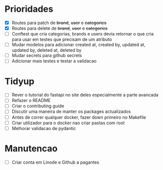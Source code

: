 # Prioridades

- [x] Routes para patch de ~~brand~~, ~~user~~ e ~~categories~~
- [x] Routes para delete de ~~brand~~, ~~user~~ e ~~categories~~
- [ ] Conftest que cria categorias, brands e users devia retornar o que cria para usar em testes que precisam de um atributo
- [ ] Mudar modelos para adicionar created at, created by, updated at, updated by, deleted at, deleted by
- [ ] Mudar secrets para github secrets
- [ ] Adicionar mais testes e testar a validacao

# Tidyup

- [ ] Rever o tutorial do fastapi no site deles especialmente a parte avancada
- [ ] Refazer o README
- [ ] Criar o contributing guide
- [ ] Discutir uma maneira de manter os packages actualizados
- [ ] Antes de correr qualquer docker, fazer down primeiro no Makefile
- [ ] Criar utilizador para o docker nao criar pastas com root
- [ ] Melhorar validacao de pydantic

# Manutencao

- [ ] Criar conta em Linode e Github a pagantes
